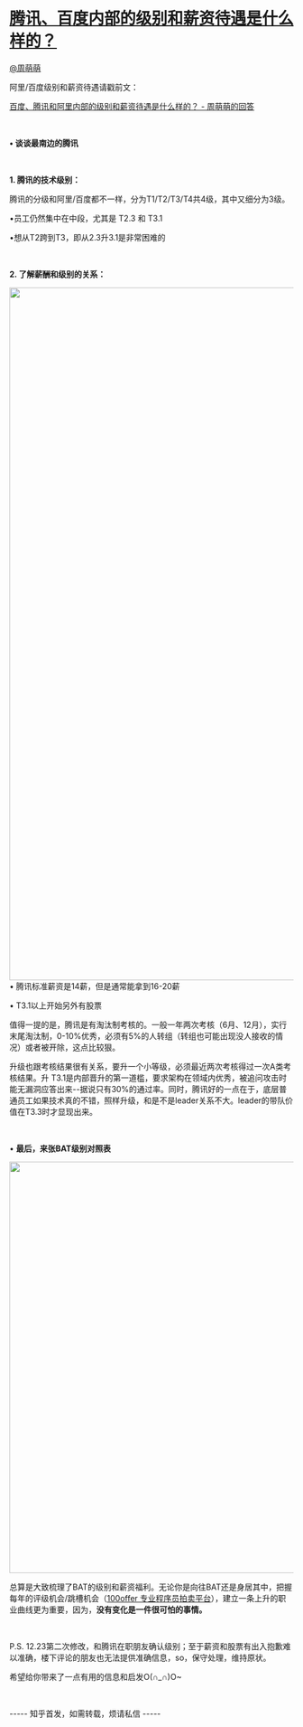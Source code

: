 
#  [腾讯、百度内部的级别和薪资待遇是什么样的？](https://zhihu.com/questions/27108605)



[@周萌萌](https://zhihu.com/people/0b6d6678b208a32e620775464bfdc0ec)

<p>阿里/百度级别和薪资待遇请戳前文：<br></p><p><a href="http://www.zhihu.com/question/27108669/answer/35568881?group_id=530303937727700992" class="internal">百度、腾讯和阿里内部的级别和薪资待遇是什么样的？ - 周萌萌的回答</a></p><br><p><b>•   谈谈最南边的腾讯</b></p><br><p><b>1. </b><b>腾讯的技术级别：</b></p><p>腾讯的分级和阿里/百度都不一样，分为T1/T2/T3/T4共4级，其中又细分为3级。</p><p>•员工仍然集中在中段，尤其是 T2.3 和 T3.1</p><p>•想从T2跨到T3，即从2.3升3.1是非常困难的</p><br><p><b>2. </b><b>了解薪酬和级别的关系：</b></p><img src="http://pic4.zhimg.com/50/32324b1f10b5a1083c3fb0196522102f_b.jpg" data-rawwidth="1226" data-rawheight="604" class="origin_image zh-lightbox-thumb" width="1226" data-original="http://pic4.zhimg.com/50/32324b1f10b5a1083c3fb0196522102f_r.jpg">• 腾讯标准薪资是14薪，但是通常能拿到16-20薪<p>• T3.1以上开始另外有股票</p><p>值得一提的是，腾讯是有淘汰制考核的。一般一年两次考核（6月、12月），实行末尾淘汰制，0-10%优秀，必须有5%的人转组（转组也可能出现没人接收的情况）或者被开除，这点比较狠。</p><p>升级也跟考核结果很有关系，要升一个小等级，必须最近两次考核得过一次A类考核结果。升 T3.1是内部晋升的第一道槛，要求架构在领域内优秀，被追问攻击时能无漏洞应答出来--据说只有30%的通过率。同时，腾讯好的一点在于，底层普通员工如果技术真的不错，照样升级，和是不是leader关系不大。leader的带队价值在T3.3时才显现出来。</p><br><p>•   <b>最后，来张</b><b>BAT</b><b>级别对照表</b></p><img src="http://pic2.zhimg.com/50/71edac6522474ec5ea7ff3660835a741_b.jpg" data-rawwidth="728" data-rawheight="348" class="origin_image zh-lightbox-thumb" width="728" data-original="http://pic2.zhimg.com/50/71edac6522474ec5ea7ff3660835a741_r.jpg"><br><p>总算是大致梳理了BAT的级别和薪资福利。无论你是向往BAT还是身居其中，把握每年的评级机会/跳槽机会（<a href="http://link.zhihu.com/?target=http%3A//100offer.com/" class=" wrap external" target="_blank" rel="nofollow noreferrer">100offer 专业程序员拍卖平台<i class="icon-external"></i></a>），建立一条上升的职业曲线更为重要，因为，<b>没有变化是一件很可怕的事情。</b></p><br><p>P.S. 12.23第二次修改，和腾讯在职朋友确认级别；至于薪资和股票有出入抱歉难以准确，楼下评论的朋友也无法提供准确信息，so，保守处理，维持原状。</p><p>希望给你带来了一点有用的信息和启发O(∩_∩)O~</p><br><p>----- 知乎首发，如需转载，烦请私信 -----</p>